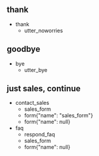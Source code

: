 <!-- ## greet
* greet
  - utter_greet 
  
  Commeneted as custom greet is implemented in actions.py-->

## thank
* thank
  - utter_noworries

## goodbye
* bye
  - utter_bye

<!--  
## Some question from FAQ
* faq
    - respond_faq
  
## sales form
* contact_sales
    - sales_form                   Run the sales_form action
    - form{"name": "sales_form"}   Activate the form
    - form{"name": null}           Deactivate the form
-->
## just sales, continue
* contact_sales
    - sales_form
    - form{"name": "sales_form"}
    - form{"name": null}
* faq
    - respond_faq
    - sales_form
    - form{"name": null}